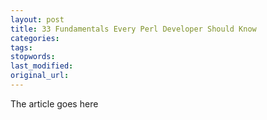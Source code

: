 ```yaml
---
layout: post
title: 33 Fundamentals Every Perl Developer Should Know
categories:
tags:
stopwords:
last_modified:
original_url: 
---
```


The article goes here

